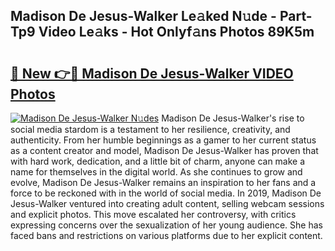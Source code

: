 ## Madison De Jesus-Walker Le𝚊ked N𝚞de - Part-Tp9 Video Le𝚊ks - Hot Onlyf𝚊ns Photos 89K5m

# <h2><a href="http://ab54032.deff.icu/?id=Madison+De+Jesus-Walker">🔗 New 👉🔴 Madison De Jesus-Walker VIDEO Photos</a></h2>

[![Madison De Jesus-Walker N𝚞des](https://i.imgur.com/rIISA9y.gif)](http://ab54032.deff.icu/?id=Madison+De+Jesus-Walker)
Madison De Jesus-Walker's rise to social media stardom is a testament to her resilience, creativity, and authenticity. From her humble beginnings as a gamer to her current status as a content creator and model, Madison De Jesus-Walker has proven that with hard work, dedication, and a little bit of charm, anyone can make a name for themselves in the digital world. As she continues to grow and evolve, Madison De Jesus-Walker remains an inspiration to her fans and a force to be reckoned with in the world of social media. In 2019, Madison De Jesus-Walker ventured into creating adult content, selling webcam sessions and explicit photos. This move escalated her controversy, with critics expressing concerns over the sexualization of her young audience. She has faced bans and restrictions on various platforms due to her explicit content.
